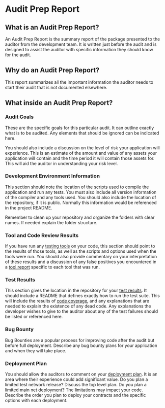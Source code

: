 # Audit Prep Report

## What is an Audit Prep Report?

An Audit Prep Report is the summary report of the package presented to the auditor from the development team.  It is written just before the audit and is designed to assist the auditor with specific information they should know for the audit.

## Why do an Audit Prep Report?

This report summarizes all the important information the auditor needs to start their audit that is not documented elsewhere.

## What inside an Audit Prep Report?

### Audit Goals

These are the specific goals for this particular audit.  It can outline exactly what is to be audited. Any elements that should be ignored can be indicated here.

You should also include a discussion on the level of risk your application will experience. This is an estimate of the amount and value of any assets your application will contain and the time period it will contain those assets for. This will aid the auditor in understanding your risk level.

### Development Environment Information

This section should note the location of the scripts used to compile the application and run any tests. You must also include all version information of the compiler and any tools used. You should also include the location of the repository, if it is public. Normally this information would be referenced in the project README.

Remember to clean up your repository and organize the folders with clear names.  If needed explain the folder structure.

### Tool and Code Review Results

If you have run any [testing tools](../tools/existing-tools.md) on your code, this section should point to the results of those tools, as well as the scripts and options used when the tools were run. You should also provide commentary on your interpretation of these results and a discussion of any false positives you encountered in a [tool report](../tools/tool-reports.md) specific to each tool that was run.

### Test Results

This section gives the location in the repository for your [test results](test-results.md). It should include a README that defines exactly how to run the test suite. This will include the results of [code coverage](), and any explanations that are needed to explain the existence of any dead code. Any explanations the developer wishes to give to the auditor about any of the test failures should be listed or referenced here.

### Bug Bounty

Bug Bounties are a popular process for improving code after the audit but before full deployment.  Describe any bug bounty plans for your application and when they will take place.

### Deployment Plan

You should allow the auditors to comment on your [deployment plan](../network-release/deployment-plan.md).  It is an area where their experience could add significant value. Do you plan a limited test network release?  Discuss the top level plan. Do you plan a limited main net deployment? The limitations may impact your code. Describe the order you plan to deploy your contracts and the specific options with each deployment.


